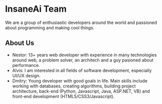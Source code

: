 # InsaneAi Team

We are a group of enthusiastic developers around the world and passioned
about programming and making cool things.

## About Us

- Nestor: 13+ years web developer with experience in many technologies around web, a problem solver, an architech and a guy pasioned about
performance.
- Alvis: I am interested in all fields of software development, especially UI/UX design.
- Dmitry: Young developer with good goals in life. Main skills include working with databases, creating algorithms, building project architecture, back-end (Python, Javascript, Java, ASP.NET, VB) and front-end development (HTML5/CSS3/Javascript).

